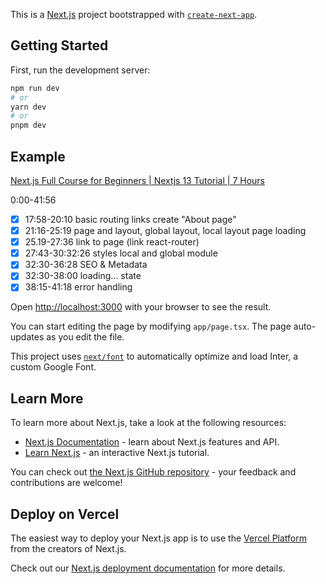 This is a [Next.js](https://nextjs.org/) project bootstrapped with [`create-next-app`](https://github.com/vercel/next.js/tree/canary/packages/create-next-app).

## Getting Started

First, run the development server:

```bash
npm run dev
# or
yarn dev
# or
pnpm dev
```

## Example

[Next.js Full Course for Beginners | Nextjs 13 Tutorial | 7 Hours](https://www.youtube.com/watch?v=843nec-IvW0&t=1s)

0:00-41:56

- [x] 17:58-20:10 basic routing links create "About page"
- [x] 21:16-25:19 page and layout, global layout, local layout page loading
- [x] 25.19-27:36 link to page (link react-router)
- [x] 27:43-30:32:26 styles local and global module
- [x] 32:30-36:28 SEO & Metadata
- [x] 32:30-38:00 loading... state
- [x] 38:15-41:18 error handling

Open [http://localhost:3000](http://localhost:3000) with your browser to see the result.

You can start editing the page by modifying `app/page.tsx`. The page auto-updates as you edit the file.

This project uses [`next/font`](https://nextjs.org/docs/basic-features/font-optimization) to automatically optimize and load Inter, a custom Google Font.

## Learn More

To learn more about Next.js, take a look at the following resources:

- [Next.js Documentation](https://nextjs.org/docs) - learn about Next.js features and API.
- [Learn Next.js](https://nextjs.org/learn) - an interactive Next.js tutorial.

You can check out [the Next.js GitHub repository](https://github.com/vercel/next.js/) - your feedback and contributions are welcome!

## Deploy on Vercel

The easiest way to deploy your Next.js app is to use the [Vercel Platform](https://vercel.com/new?utm_medium=default-template&filter=next.js&utm_source=create-next-app&utm_campaign=create-next-app-readme) from the creators of Next.js.

Check out our [Next.js deployment documentation](https://nextjs.org/docs/deployment) for more details.
